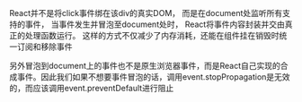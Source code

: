 React并不是将click事件绑在该div的真实DOM，
而是在document处监听所有支持的事件，
当事件发生并冒泡至document处时，
React将事件内容封装并交由真正的处理函数运行。
这样的方式不仅减少了内存消耗，还能在组件挂在销毁时统一订阅和移除事件

另外冒泡到document上的事件也不是原生浏览器事件，而是React自己实现的合成事件。因此我们如果不想要事件冒泡的话，调用event.stopPropagation是无效的，而应该调用event.preventDefault进行阻止